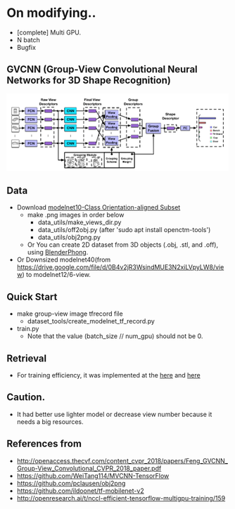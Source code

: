 # On modifying..
- [complete] Multi GPU.
- N batch
- Bugfix

## GVCNN (Group-View Convolutional Neural Networks for 3D Shape Recognition)
![](assets/gvcnn_framework.png)

## Data
- Download [modelnet10-Class Orientation-aligned Subset](http://modelnet.cs.princeton.edu/)
  - make .png images in order below
    - data_utils/make_views_dir.py
    - data_utils/off2obj.py (after 'sudo apt install openctm-tools')
    - data_utils/obj2png.py
  - Or You can create 2D dataset from 3D objects (.obj, .stl, and .off), using [BlenderPhong](https://github.com/WeiTang114/BlenderPhong).
- Or Downsized modelnet40(from https://drive.google.com/file/d/0B4v2jR3WsindMUE3N2xiLVpyLW8/view) to modelnet12/6-view. 

## Quick Start
- make group-view image tfrecord file
  - dataset_tools/create_modelnet_tf_record.py
- train.py 
  - Note that the value (batch_size // num_gpu) should not be 0.

## Retrieval
- For training efficiency, it was implemented at the [here](https://github.com/ace19-dev/mvcnn-tf) and [here](https://github.com/ace19-dev/image-retrieval-tf)

## Caution.
- It had better use lighter model or decrease view number because it needs a big resources.

## References from
- http://openaccess.thecvf.com/content_cvpr_2018/papers/Feng_GVCNN_Group-View_Convolutional_CVPR_2018_paper.pdf
- https://github.com/WeiTang114/MVCNN-TensorFlow
- https://github.com/pclausen/obj2png
- https://github.com/ildoonet/tf-mobilenet-v2
- http://openresearch.ai/t/nccl-efficient-tensorflow-multigpu-training/159

